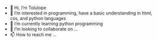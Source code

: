 - 👋 Hi, I’m Tolulope
- 👀 I’m interested in programming, have a basic understanding in html, css, and python languages
- 🌱 I’m currently learning python programming 
- 💞️ I’m looking to collaborate on ...
- 📫 How to reach me ...

<!---
Tmahn001/Tmahn001 is a ✨ special ✨ repository because its `README.md` (this file) appears on your GitHub profile.
You can click the Preview link to take a look at your changes.
--->
